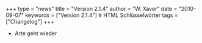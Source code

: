 +++
type = "news"
title = "Version 2.1.4"
author = "W. Xaver"
date = "2010-09-07"
keywords = ["Version 2.1.4"] # HTML Schlüsselwörter
tags = ["Changelog"]
+++

- Arte geht wieder
<!--more-->
